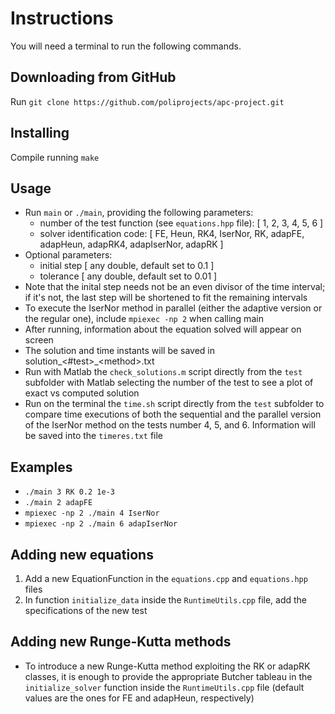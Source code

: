 # Instructions
You will need a terminal to run the following commands.

## Downloading from GitHub
Run ```git clone https://github.com/poliprojects/apc-project.git```

## Installing
Compile running ```make```

## Usage
* Run ```main``` or ```./main```, providing the following parameters:
	* number of the test function (see ```equations.hpp``` file):
	    [ 1, 2, 3, 4, 5, 6 ]
	* solver identification code:
	    [ FE, Heun, RK4, IserNor, RK, adapFE, adapHeun, adapRK4, adapIserNor,
        adapRK ]
* Optional parameters:
	* initial step [ any double, default set to 0.1 ]
	* tolerance [ any double, default set to 0.01 ]
* Note that the inital step needs not be an even divisor of the time interval;
    if it's not, the last step will be shortened to fit the remaining intervals
* To execute the IserNor method in parallel (either the adaptive version or the
    regular one), include ```mpiexec -np 2``` when calling main
* After running, information about the equation solved will appear on screen
* The solution and time instants will be saved in
    solution\_<#test>\_\<method>.txt
* Run with Matlab the ```check_solutions.m``` script directly from the
   ```test``` subfolder with Matlab selecting the number of the test to see a
   plot of exact vs computed solution
* Run on the terminal the ```time.sh``` script directly from the ```test```
    subfolder to compare time executions of both the sequential and the parallel version of the IserNor method on the tests number 4, 5, and 6. Information
    will be saved into the ```timeres.txt``` file

## Examples
* ```./main 3 RK 0.2 1e-3```
* ```./main 2 adapFE```
* ```mpiexec -np 2 ./main 4 IserNor```
* ```mpiexec -np 2 ./main 6 adapIserNor```

## Adding new equations
1) Add a new EquationFunction in the ```equations.cpp``` and ```equations.hpp```
    files
2) In function ```initialize_data``` inside the ```RuntimeUtils.cpp``` file,
    add the specifications of the new test

## Adding new Runge-Kutta methods
* To introduce a new Runge-Kutta method exploiting the RK or adapRK classes,
    it is enough to provide the appropriate Butcher tableau in the
    ```initialize_solver``` function inside the ```RuntimeUtils.cpp``` file
    (default values are the ones for FE and adapHeun, respectively)
